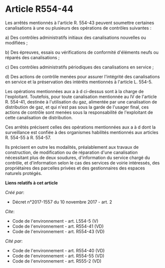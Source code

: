 # Article R554-44

Les arrêtés mentionnés à l'article R. 554-43 peuvent soumettre certaines canalisations à une ou plusieurs des opérations de
contrôles suivantes : 

a) Des contrôles administratifs initiaux des canalisations nouvelles ou modifiées ; 

b) Des épreuves, essais ou vérifications de conformité d'éléments neufs ou réparés des canalisations ; 

c) Des contrôles administratifs périodiques des canalisations en service ; 

d) Des actions de contrôle menées pour assurer l'intégrité des canalisations en service et la préservation des intérêts
mentionnés à l'article L. 554-5. 

Les opérations mentionnées aux a à d ci-dessus sont à la charge de l'exploitant. Toutefois, pour toute canalisation
mentionnée au IV de l'article R. 554-41, destinée à l'utilisation du gaz, alimentée par une canalisation de distribution de
gaz, et qui n'est pas sous la garde de l'usager final, ces actions de contrôle sont menées sous la responsabilité de
l'exploitant de cette canalisation de distribution. 

Ces arrêtés précisent celles des opérations mentionnées aux a à d dont la surveillance est confiée à des organismes habilités
mentionnés aux articles R. 554-55 à R. 554-57. 

Ils précisent en outre les modalités, préalablement aux travaux de construction, de modification ou de réparation d'une
canalisation nécessitant plus de deux soudures, d'information du service chargé du contrôle, et d'information selon le cas
des services de voirie intéressés, des propriétaires des parcelles privées et des gestionnaires des espaces naturels
protégés.

**Liens relatifs à cet article**

_Créé par_:

  - Décret n°2017-1557 du 10 novembre 2017 - art. 2

_Cite_:

  - Code de l'environnement - art. L554-5 (V)
  - Code de l'environnement - art. R554-41 (VD)
  - Code de l'environnement - art. R554-43 (VD)

_Cité par_:

  - Code de l'environnement - art. R554-40 (VD)
  - Code de l'environnement - art. R554-55 (VD)
  - Code de l'environnement - art. R555-2 (VD)
